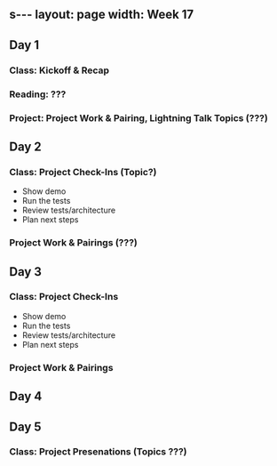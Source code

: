 s---
layout: page
width: Week 17
---

## Day 1

### Class: Kickoff & Recap

### Reading: ???

### Project: Project Work & Pairing, Lightning Talk Topics (???)

## Day 2

### Class: Project Check-Ins (Topic?)

* Show demo
* Run the tests
* Review tests/architecture
* Plan next steps

### Project Work & Pairings (???)

## Day 3

### Class: Project Check-Ins

* Show demo
* Run the tests
* Review tests/architecture
* Plan next steps

### Project Work & Pairings 

## Day 4

## Day 5

### Class: Project Presenations (Topics ???)

